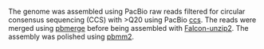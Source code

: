 The genome was assembled using PacBio raw reads filtered for circular consensus sequencing (CCS) with >Q20 using PacBio [ccs](https://github.com/PacificBiosciences/ccs). The reads were merged using [pbmerge](https://github.com/PacificBiosciences/pbmerge) before being assembled with [Falcon-unzip2](https://github.com/PacificBiosciences/FALCON_unzip). The assembly was polished using [pbmm2](https://github.com/PacificBiosciences/pbmm2).
